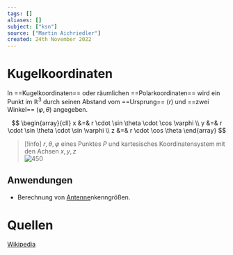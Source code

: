 ```yaml
---
tags: []
aliases: []
subject: ["ksn"]
source: ["Martin Aichriedler"]
created: 24th November 2022
---
```


# Kugelkoordinaten

In ==Kugelkoordinaten== oder räumlichen ==Polarkoordinaten== wird ein Punkt im $\mathbb{R}^{3}$ durch seinen Abstand vom ==Ursprung== ($r$) und ==zwei Winkel== ($\varphi, \theta$) angegeben.

$$
\begin{array}{cll}
x &=& r \cdot \sin \theta \cdot \cos \varphi \\
y &=& r \cdot \sin \theta \cdot \sin \varphi \\
z &=& r \cdot \cos \theta
\end{array}
$$

>[!info] $r,\theta,\varphi$ eines Punktes $P$ und kartesisches Koordinatensystem mit den Achsen $x,y,z$  
>![450](../assets/kugelkoordinaten.png)

## Anwendungen

- Berechnung von [Antenne](Antenne.md)nkenngrößen.

# Quellen

[Wikipedia](https://de.wikipedia.org/wiki/Kugelkoordinaten)